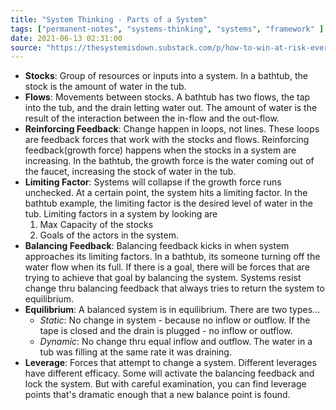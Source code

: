```yaml
---
title: "System Thinking - Parts of a System"
tags: ["permanent-notes", "systems-thinking", "systems", "framework" ]
date: 2021-06-13 02:31:00
source: "https://thesystemisdown.substack.com/p/how-to-win-at-risk-every-time-by"
---
```


- **Stocks**: Group of resources or inputs into a system. In a bathtub, the stock is the amount of water in the tub.
- **Flows**: Movements between stocks. A bathtub has two flows, the tap into the tub, and the drain letting water out. The amount of water is the result of the interaction between the in-flow and the out-flow.
- **Reinforcing Feedback**: Change happen in loops, not lines. These loops are feedback forces that work with the stocks and flows. Reinforcing feedback(growth force) happens when the stocks in a system are increasing. In the bathtub, the growth force is the water coming out of the faucet, increasing the stock of water in the tub.
- **Limiting Factor**: Systems will collapse if the growth force runs unchecked. At a certain point, the system hits a limiting factor. In the bathtub example, the limiting factor is the desired level of water in the tub. Limiting factors in a system by looking are
	1. Max Capacity of the stocks
	2. Goals of the actors in the system.
- **Balancing Feedback**: Balancing feedback kicks in when system approaches its limiting factors. In a bathtub, its someone turning off the water flow when its full. If there is a goal, there will be forces that are trying to achieve that goal by balancing the system. Systems resist change thru balancing feedback that always tries to return the system to equilibrium.
- **Equilibrium**: A balanced system is in equilibrium. There are two types...
	- *Static*: No change in system - because no inflow or outflow. If the tape is closed and the drain is plugged - no inflow or outflow.
	- *Dynamic*: No change thru equal inflow and outflow. The water in a tub was filling at the same rate it was draining.
- **Leverage**: Forces that attempt to change a system. Different leverages have different efficacy. Some will activate the balancing feedback and lock the system. But with careful examination, you can find leverage points that's dramatic enough that a new balance point is found.

